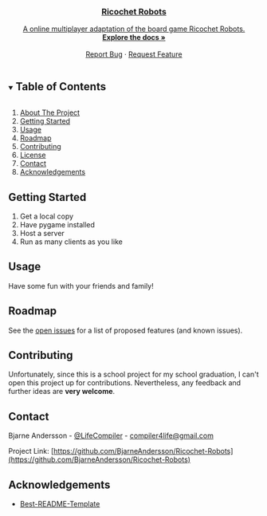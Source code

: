 <!-- PROJECT LOGO -->
<br />
<p align="center">
  <a href="https://github.com/BjarneAndersson/Ricochet-Robots>
    <img src="images/logo.png" alt="Logo" width="80" height="80">

<h3 align="center">Ricochet Robots</h3>

  <p align="center">
    A online multiplayer adaptation of the board game Ricochet Robots.
    <br />
    <a href="https://github.com/BjarneAndersson/Ricochet-Robots"><strong>Explore the docs »</strong></a>
    <br />
    <br />
    <a href="https://github.com/BjarneAndersson/Ricochet-Robots/issues">Report Bug</a>
    ·
    <a href="https://github.com/BjarneAndersson/Ricochet-Robots/issues">Request Feature</a>
  </p>
</p>


<!-- TABLE OF CONTENTS -->
<details open="open">
  <summary><h2 style="display: inline-block">Table of Contents</h2></summary>
  <ol>
    <li>
      <a href="#about-the-project">About The Project</a>
    </li>
    <li>
      <a href="#getting-started">Getting Started</a>
    </li>
    <li><a href="#usage">Usage</a></li>
    <li><a href="#roadmap">Roadmap</a></li>
    <li><a href="#contributing">Contributing</a></li>
    <li><a href="#license">License</a></li>
    <li><a href="#contact">Contact</a></li>
    <li><a href="#acknowledgements">Acknowledgements</a></li>
  </ol>
</details>


<!-- GETTING STARTED -->

## Getting Started

1. Get a local copy
2. Have pygame installed
3. Host a server
4. Run as many clients as you like

<!-- USAGE EXAMPLES -->

## Usage

<!-- Use this space to show useful examples of how a project can be used. Additional screenshots, code examples and demos work well in this space. You may also link to more resources.-->

Have some fun with your friends and family!



<!-- ROADMAP -->

## Roadmap

See the [open issues](https://github.com/BjarneAndersson/Ricochet-Robots/issues) for a list of proposed features (and
known issues).



<!-- CONTRIBUTING -->

## Contributing

Unfortunately, since this is a school project for my school graduation, I can't open this project up for contributions.
Nevertheless, any feedback and further ideas are **very welcome**.


<!-- CONTACT -->

## Contact

Bjarne Andersson - [@LifeCompiler](https://twitter.com/LifeCompiler) - compiler4life@gmail.com

Project Link: [https://github.com/BjarneAndersson/Ricochet-Robots](https://github.com/BjarneAndersson/Ricochet-Robots)



<!-- ACKNOWLEDGEMENTS -->

## Acknowledgements

* [Best-README-Template](https://github.com/othneildrew/Best-README-Template)
